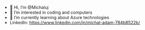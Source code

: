 - 👋 Hi, I’m @Michaluj
- 👀 I’m interested in coding and computers
- 🌱 I’m currently learning about Azure technologies
- LinkedIn: https://www.linkedin.com/in/michal-adam-784b8522b/
